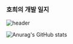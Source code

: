 ### 호희의 개발 일지

![header](https://capsule-render.vercel.app/api?type=waving&color=timeGradient&height=300&section=footer&text=호희's%20개발회고록&fontSize=50&animation=twinkling&fontAlignY=50&desc=Backend&descAlignY=63&descAlign=75)

![Anurag's GitHub stats](https://github-readme-stats.vercel.app/api?username=Choihohee&show_icons=true&theme=material-palenight)
